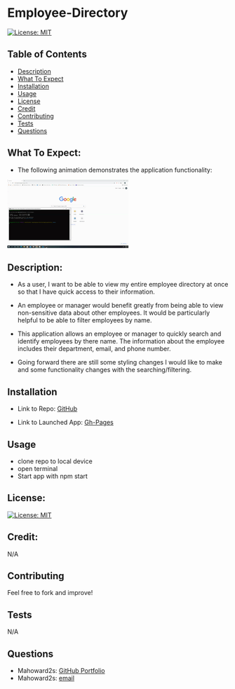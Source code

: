 # Employee-Directory
[![License: MIT](https://img.shields.io/badge/License-MIT-yellow.svg)](https://opensource.org/licenses/MIT)

## Table of Contents
- [Description](#description)
- [What To Expect](#what-to-expect)
- [Installation](#installation)
- [Usage](#usage)
- [License](#license)
- [Credit](#credit)
- [Contributing](#contributing)
- [Tests](#tests)
- [Questions](#questions)

## What To Expect:
- The following animation demonstrates the application functionality:

![Employee-Directory](/employeedirectory/public/usagegif.gif)

## Description:
- As a user, I want to be able to view my entire employee directory at once so that I have quick access to their information.
- An employee or manager would benefit greatly from being able to view non-sensitive data about other employees. It would be particularly helpful to be able to filter employees by name.

- This application allows an employee or manager to quickly search and identify employees by there name.  The information about the employee includes their department, email, and phone number.

- Going forward there are still some styling changes I would like to make and some functionality changes with the searching/filtering.  

## Installation
- Link to Repo:
[GitHub](https://github.com/mahoward2s/Employee-Directory)


- Link to Launched App:
[Gh-Pages](https://mahoward2s.github.io/Employee-Directory/)

## Usage 
- clone repo to local device
- open terminal
- Start app with npm start

## License: 
[![License: MIT](https://img.shields.io/badge/License-MIT-yellow.svg)](https://opensource.org/licenses/MIT)

## Credit:
N/A

## Contributing
Feel free to fork and improve!

## Tests
N/A

## Questions
- Mahoward2s: [GitHub Portfolio](https://github.com/mahoward2s)
- Mahoward2s: [email](mahoward2s@gmail.com)